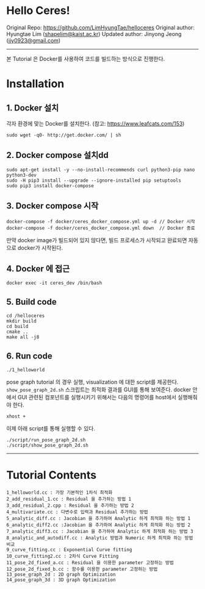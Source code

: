 # Hello Ceres!


Original Repo: https://github.com/LimHyungTae/helloceres
Original author: Hyungtae Lim (shapelim@kaist.ac.kr)
Updated author: Jinyong Jeong (jjy0923@gmail.com)

---

본 Tutorial 은 Docker를 사용하여 코드를 빌드하는 방식으로 진행한다.


# Installation

## 1. Docker 설치

각자 환경에 맞는 Docker를 설치한다. (참고: https://www.leafcats.com/153)

```
sudo wget -qO- http://get.docker.com/ | sh
```

## 2. Docker compose 설치dd

```
sudo apt-get install -y --no-install-recommends curl python3-pip nano python3-dev
sudo -H pip3 install --upgrade --ignore-installed pip setuptools
sudo pip3 install docker-compose
```

## 3. Docker compose 시작

```
docker-compose -f docker/ceres_docker_compose.yml up -d // Docker 시작
docker-compose -f docker/ceres_docker_compose.yml down  // Docker 종료
```

만약 docker image가 빌드되어 있지 않다면, 빌드 프로세스가 시작되고 완료되면 자동으로 docker가 시작된다.

## 4. Docker 에 접근

```
docker exec -it ceres_dev /bin/bash
```

## 5. Build code

```
cd /helloceres
mkdir build
cd build
cmake ..
make all -j8
```

## 6. Run code

```
./1_helloworld
```

pose graph tutorial 의 경우 실행, visualization 에 대한 script를 제공한다. `show_pose_graph_2d.sh` 스크립트는 최적화 결과를 GUI를 통해 보여준다. docker 안에서 GUI 관련된 컴포넌트를 실행시키기 위해서는 다음의 명령어를 host에서 실행해줘야 한다. 

```
xhost +
```

이제 아래 script를 통해 실행할 수 있다. 


```
./script/run_pose_graph_2d.sh
./script/show_pose_graph_2d.sh
```

---


# Tutorial Contents

```
1_helloworld.cc : 가장 기본적인 1차식 최적화
2_add_residual_1.cc : Residual 을 추가하는 방법 1
3_add_residual_2.cpp : Residual 을 추가하는 방법 2
4_multivariate.cc : 다변수로 입력과 Residual 추가하는 방법
5_analytic_diff.cc : Jacobian 을 추가하여 Analytic 하게 최적화 하는 방법 1 
6_analytic_diff2.cc :Jacobian 을 추가하여 Analytic 하게 최적화 하는 방법 2
7_analytic_diff3.cc : Jacobian 을 추가하여 Analytic 하게 최적화 하는 방법 3
8_analytic_and_autodiff.cc : Analytic 방법과 Numeric 하게 최적화 하는 방법 비교
9_curve_fitting.cc : Exponential Curve fitting
10_curve_fitting2.cc : 2차식 Curve Fitting
11_pose_2d_fixed_a.cc : Residual 을 이용한 parameter 고정하는 방법
12_pose_2d_fixed_b.cc : 함수를 이용한 parameter 고정하는 방법
13_pose_graph_2d : 2D graph Optimization
14_pose_graph_3d : 3D graph Optimization
```